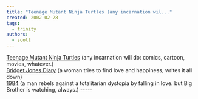```yaml
---
title: "Teenage Mutant Ninja Turtles (any incarnation wil..."
created: 2002-02-28
tags: 
  - trinity
authors: 
  - scott
---
```


[Teenage Mutant Ninja Turtles](http://us.imdb.com/Title?0100758) (any incarnation will do: comics, cartoon, movies, whatever.)  
[Bridget Jones Diary](http://us.imdb.com/Title?0243155) (a woman tries to find love and happiness, writes it all down)  
[1984](http://us.imdb.com/Title?0048918) (a man rebels against a totalitarian dystopia by falling in love. but Big Brother is watching, always.) -----
